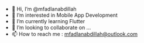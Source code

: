 - 👋 Hi, I’m @mfadlanabdillah
- 👀 I’m interested in Mobile App Development
- 🌱 I’m currently learning Flutter
- 💞️ I’m looking to collaborate on ...
- 📫 How to reach me : mfadlanabdillah@outlook.com

<!---
mfadlanabdillah/mfadlanabdillah is a ✨ special ✨ repository because its `README.md` (this file) appears on your GitHub profile.
You can click the Preview link to take a look at your changes.
--->
